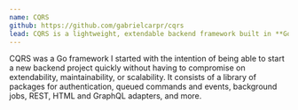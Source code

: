 ```yaml
---
name: CQRS
github: https://github.com/gabrielcarpr/cqrs
lead: CQRS is a lightweight, extendable backend framework built in **Go**, and centered around a command, event and query bus.
---
```


CQRS was a Go framework I started with the intention of being able to start a new backend project quickly without having to compromise on extendability, maintainability, or scalability. It consists of a library of packages for authentication, queued commands and events, background jobs, REST, HTML and GraphQL adapters, and more.

